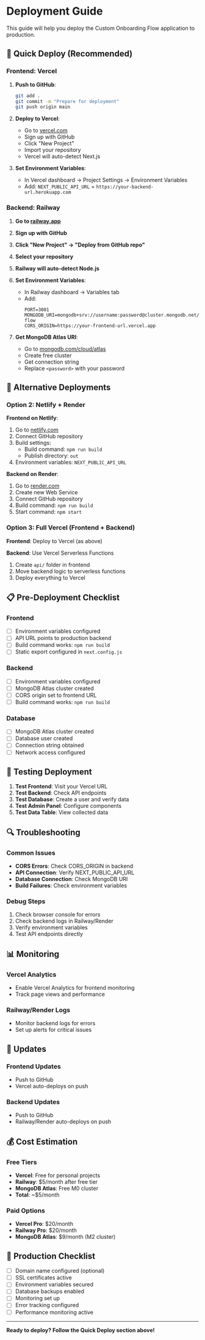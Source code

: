 # Deployment Guide

This guide will help you deploy the Custom Onboarding Flow application to production.

## 🚀 Quick Deploy (Recommended)

### Frontend: Vercel
1. **Push to GitHub**:
   ```bash
   git add .
   git commit -m "Prepare for deployment"
   git push origin main
   ```

2. **Deploy to Vercel**:
   - Go to [vercel.com](https://vercel.com)
   - Sign up with GitHub
   - Click "New Project"
   - Import your repository
   - Vercel will auto-detect Next.js

3. **Set Environment Variables**:
   - In Vercel dashboard → Project Settings → Environment Variables
   - Add: `NEXT_PUBLIC_API_URL` = `https://your-backend-url.herokuapp.com`

### Backend: Railway
1. **Go to [railway.app](https://railway.app)**
2. **Sign up with GitHub**
3. **Click "New Project" → "Deploy from GitHub repo"**
4. **Select your repository**
5. **Railway will auto-detect Node.js**

6. **Set Environment Variables**:
   - In Railway dashboard → Variables tab
   - Add:
     ```
     PORT=3001
     MONGODB_URI=mongodb+srv://username:password@cluster.mongodb.net/onboarding-flow
     CORS_ORIGIN=https://your-frontend-url.vercel.app
     ```

7. **Get MongoDB Atlas URI**:
   - Go to [mongodb.com/cloud/atlas](https://mongodb.com/cloud/atlas)
   - Create free cluster
   - Get connection string
   - Replace `<password>` with your password

## 🔧 Alternative Deployments

### Option 2: Netlify + Render

**Frontend on Netlify**:
1. Go to [netlify.com](https://netlify.com)
2. Connect GitHub repository
3. Build settings:
   - Build command: `npm run build`
   - Publish directory: `out`
4. Environment variables: `NEXT_PUBLIC_API_URL`

**Backend on Render**:
1. Go to [render.com](https://render.com)
2. Create new Web Service
3. Connect GitHub repository
4. Build command: `npm run build`
5. Start command: `npm start`

### Option 3: Full Vercel (Frontend + Backend)

**Frontend**: Deploy to Vercel (as above)

**Backend**: Use Vercel Serverless Functions
1. Create `api/` folder in frontend
2. Move backend logic to serverless functions
3. Deploy everything to Vercel

## 📋 Pre-Deployment Checklist

### Frontend
- [ ] Environment variables configured
- [ ] API URL points to production backend
- [ ] Build command works: `npm run build`
- [ ] Static export configured in `next.config.js`

### Backend
- [ ] Environment variables configured
- [ ] MongoDB Atlas cluster created
- [ ] CORS origin set to frontend URL
- [ ] Build command works: `npm run build`

### Database
- [ ] MongoDB Atlas cluster created
- [ ] Database user created
- [ ] Connection string obtained
- [ ] Network access configured

## 🧪 Testing Deployment

1. **Test Frontend**: Visit your Vercel URL
2. **Test Backend**: Check API endpoints
3. **Test Database**: Create a user and verify data
4. **Test Admin Panel**: Configure components
5. **Test Data Table**: View collected data

## 🔍 Troubleshooting

### Common Issues
- **CORS Errors**: Check CORS_ORIGIN in backend
- **API Connection**: Verify NEXT_PUBLIC_API_URL
- **Database Connection**: Check MongoDB URI
- **Build Failures**: Check environment variables

### Debug Steps
1. Check browser console for errors
2. Check backend logs in Railway/Render
3. Verify environment variables
4. Test API endpoints directly

## 📊 Monitoring

### Vercel Analytics
- Enable Vercel Analytics for frontend monitoring
- Track page views and performance

### Railway/Render Logs
- Monitor backend logs for errors
- Set up alerts for critical issues

## 🔄 Updates

### Frontend Updates
- Push to GitHub
- Vercel auto-deploys on push

### Backend Updates
- Push to GitHub
- Railway/Render auto-deploys on push

## 💰 Cost Estimation

### Free Tiers
- **Vercel**: Free for personal projects
- **Railway**: $5/month after free tier
- **MongoDB Atlas**: Free M0 cluster
- **Total**: ~$5/month

### Paid Options
- **Vercel Pro**: $20/month
- **Railway Pro**: $20/month
- **MongoDB Atlas**: $9/month (M2 cluster)

## 🎯 Production Checklist

- [ ] Domain name configured (optional)
- [ ] SSL certificates active
- [ ] Environment variables secured
- [ ] Database backups enabled
- [ ] Monitoring set up
- [ ] Error tracking configured
- [ ] Performance monitoring active

---

**Ready to deploy? Follow the Quick Deploy section above!**
